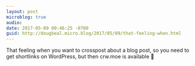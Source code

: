 ```yaml
---
layout: post
microblog: true
audio: 
date: 2017-05-09 00:46:25 -0700
guid: http://dougbeal.micro.blog/2017/05/09/that-feeling-when.html
---
```

That feeling when you want to crosspost about a blog post, so you need to get shortlinks on WordPress, but then crw.moe is available 😬
